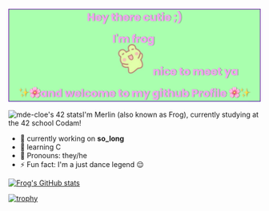 [![big header](https://raw.githubusercontent.com/codingfrog27/codingfrog27/main/banner.png)](https://github.com/codingfrog27)

<a href="https://github.com/JaeSeoKim/badge42"><img align= 'left' src="https://badge42.vercel.app/api/v2/cl6aq7snp000609l16df3jlsk/stats?cursusId=21&coalitionId=58" alt="mde-cloe's 42 stats" /></a>

I'm Merlin (also known as Frog), currently studying at the 42 school Codam!

- 🔭  currently working on __so_long__
- 🌱 learning C 
- 🌸 Pronouns: they/he
- ⚡ Fun fact: I'm a just dance legend 😌



[![Frog's GitHub stats](https://github-readme-stats.vercel.app/api?username=codingfrog27&show_icons=true&theme=cobalt&hide=stars,prs,issues,contribs)](https://github.com/anuraghazra/github-readme-stats)


[![trophy](https://github-profile-trophy.vercel.app/?username=codingfrog27)](https://github.com/ryo-ma/github-profile-trophy)


